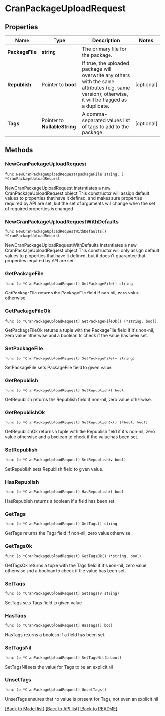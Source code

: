 # CranPackageUploadRequest

## Properties

Name | Type | Description | Notes
------------ | ------------- | ------------- | -------------
**PackageFile** | **string** | The primary file for the package. | 
**Republish** | Pointer to **bool** | If true, the uploaded package will overwrite any others with the same attributes (e.g. same version); otherwise, it will be flagged as a duplicate. | [optional] 
**Tags** | Pointer to **NullableString** | A comma-separated values list of tags to add to the package. | [optional] 

## Methods

### NewCranPackageUploadRequest

`func NewCranPackageUploadRequest(packageFile string, ) *CranPackageUploadRequest`

NewCranPackageUploadRequest instantiates a new CranPackageUploadRequest object
This constructor will assign default values to properties that have it defined,
and makes sure properties required by API are set, but the set of arguments
will change when the set of required properties is changed

### NewCranPackageUploadRequestWithDefaults

`func NewCranPackageUploadRequestWithDefaults() *CranPackageUploadRequest`

NewCranPackageUploadRequestWithDefaults instantiates a new CranPackageUploadRequest object
This constructor will only assign default values to properties that have it defined,
but it doesn't guarantee that properties required by API are set

### GetPackageFile

`func (o *CranPackageUploadRequest) GetPackageFile() string`

GetPackageFile returns the PackageFile field if non-nil, zero value otherwise.

### GetPackageFileOk

`func (o *CranPackageUploadRequest) GetPackageFileOk() (*string, bool)`

GetPackageFileOk returns a tuple with the PackageFile field if it's non-nil, zero value otherwise
and a boolean to check if the value has been set.

### SetPackageFile

`func (o *CranPackageUploadRequest) SetPackageFile(v string)`

SetPackageFile sets PackageFile field to given value.


### GetRepublish

`func (o *CranPackageUploadRequest) GetRepublish() bool`

GetRepublish returns the Republish field if non-nil, zero value otherwise.

### GetRepublishOk

`func (o *CranPackageUploadRequest) GetRepublishOk() (*bool, bool)`

GetRepublishOk returns a tuple with the Republish field if it's non-nil, zero value otherwise
and a boolean to check if the value has been set.

### SetRepublish

`func (o *CranPackageUploadRequest) SetRepublish(v bool)`

SetRepublish sets Republish field to given value.

### HasRepublish

`func (o *CranPackageUploadRequest) HasRepublish() bool`

HasRepublish returns a boolean if a field has been set.

### GetTags

`func (o *CranPackageUploadRequest) GetTags() string`

GetTags returns the Tags field if non-nil, zero value otherwise.

### GetTagsOk

`func (o *CranPackageUploadRequest) GetTagsOk() (*string, bool)`

GetTagsOk returns a tuple with the Tags field if it's non-nil, zero value otherwise
and a boolean to check if the value has been set.

### SetTags

`func (o *CranPackageUploadRequest) SetTags(v string)`

SetTags sets Tags field to given value.

### HasTags

`func (o *CranPackageUploadRequest) HasTags() bool`

HasTags returns a boolean if a field has been set.

### SetTagsNil

`func (o *CranPackageUploadRequest) SetTagsNil(b bool)`

 SetTagsNil sets the value for Tags to be an explicit nil

### UnsetTags
`func (o *CranPackageUploadRequest) UnsetTags()`

UnsetTags ensures that no value is present for Tags, not even an explicit nil

[[Back to Model list]](../README.md#documentation-for-models) [[Back to API list]](../README.md#documentation-for-api-endpoints) [[Back to README]](../README.md)


